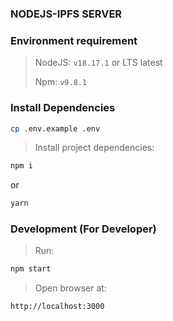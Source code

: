 ### NODEJS-IPFS SERVER

### Environment requirement

> NodeJS: `v18.17.1` or LTS latest 
>
> Npm: `v9.8.1`

### Install Dependencies
```bash
cp .env.example .env
```
>
> Install project dependencies:
```bash
npm i
```
or
```bash
yarn
```

### Development (For Developer)

> Run:
```bash
npm start
```
> Open browser at: 
```bash
http://localhost:3000
```

